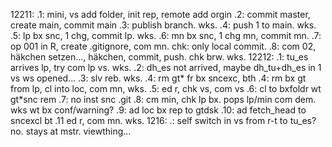 12211:
.1: mini, vs add folder, init rep, remote add orgin
.2: commit master, create main, commit main
.3: publish branch. wks.
.4: push 1 to main. wks.
.5: lp bx snc, 1 chg, commit lp. wks.
.6: mn bx snc, 1 chg mn, commit mn.
.7: op 001 in R, create .gitignore, com mn. chk: only local commit.
.8: com 02, häkchen setzen..., häkchen, commit, push. chk brw. wks.
12212:
.1: tu_es arrives lp, try com lp vs. wks.
.2: dh_es not arrived, maybe dh_tu+dh_es in 1 vs ws opened...
.3: slv reb. wks.
.4: rm gt* fr bx sncexc, bth
.4: rm bx gt from lp, cl into loc, com mn, wks.
.5: ed r, chk vs, com vs
.6: cl to bxfoldr wt gt*snc rem
.7: no inst snc .git
.8: cm min, chk lp bx. pops lp/min com dem. wks wt bx conf/warning?
.9: ad loc bx rep to gtdsk
.10: ad fetch_head to sncexcl bt
.11 ed r, com mn. wks.
1216:
.: self switch in vs from r-t to tu_es? no. stays at mstr. viewthing...